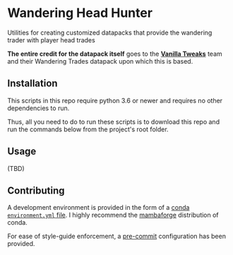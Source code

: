 # Wandering Head Hunter

Utilities for creating customized datapacks that provide the wandering trader
with player head trades

**The entire credit for the datapack itself** goes to the [**Vanilla Tweaks**](https://vanillatweaks.net)
team and their Wandering Trades datapack upon which this is based.

## Installation

This scripts in this repo require python 3.6 or newer and requires no other dependencies to run.

Thus, all you need to do to run these scripts is to download this repo and run the commands below from the
project's root folder.

## Usage

(TBD)


## Contributing

A development environment is provided in the form of a
[conda `environment.yml` file](https://docs.conda.io/projects/conda/en/latest/user-guide/tasks/manage-environments.html).
I highly recommend the [mambaforge](https://github.com/conda-forge/miniforge#mambaforge)
distribution of conda.

For ease of style-guide enforcement, a [pre-commit](https://pre-commit.com/) configuration has been
provided. 
